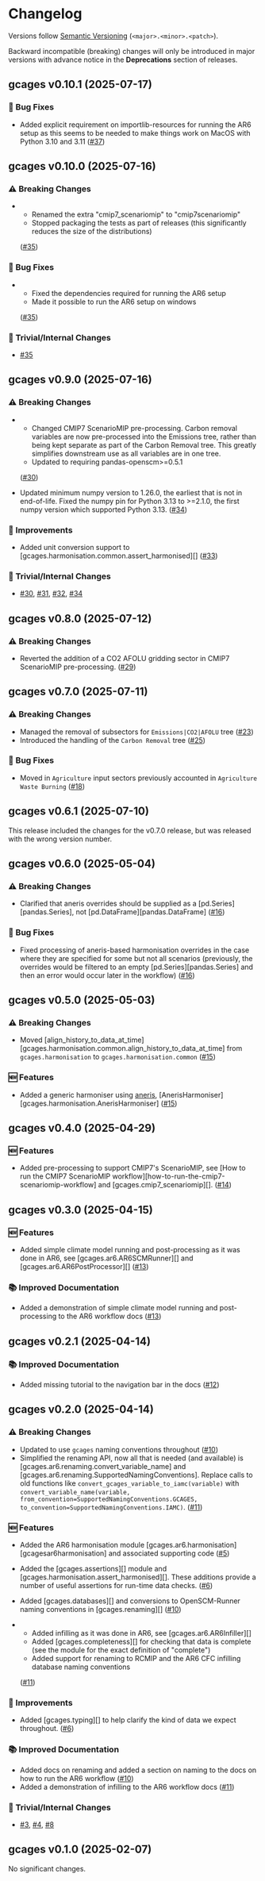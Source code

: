 # Changelog

Versions follow [Semantic Versioning](https://semver.org/) (`<major>.<minor>.<patch>`).

Backward incompatible (breaking) changes will only be introduced in major versions
with advance notice in the **Deprecations** section of releases.

<!--
You should *NOT* be adding new changelog entries to this file,
this file is managed by towncrier.
See `changelog/README.md`.

You *may* edit previous changelogs to fix problems like typo corrections or such.
To add a new changelog entry, please see
`changelog/README.md`
and https://pip.pypa.io/en/latest/development/contributing/#news-entries,
noting that we use the `changelog` directory instead of news,
markdown instead of restructured text and use slightly different categories
from the examples given in that link.
-->

<!-- towncrier release notes start -->

## gcages v0.10.1 (2025-07-17)

### 🐛 Bug Fixes

- Added explicit requirement on importlib-resources for running the AR6 setup as this seems to be needed to make things work on MacOS with Python 3.10 and 3.11 ([#37](https://github.com/openscm/gcages/pull/37))


## gcages v0.10.0 (2025-07-16)

### ⚠️ Breaking Changes

- - Renamed the extra "cmip7_scenariomip" to "cmip7scenariomip"
  - Stopped packaging the tests as part of releases (this significantly reduces the size of the distributions)

  ([#35](https://github.com/openscm/gcages/pull/35))

### 🐛 Bug Fixes

- - Fixed the dependencies required for running the AR6 setup
  - Made it possible to run the AR6 setup on windows

  ([#35](https://github.com/openscm/gcages/pull/35))

### 🔧 Trivial/Internal Changes

- [#35](https://github.com/openscm/gcages/pull/35)


## gcages v0.9.0 (2025-07-16)

### ⚠️ Breaking Changes

- - Changed CMIP7 ScenarioMIP pre-processing. Carbon removal variables are now pre-processed into the Emissions tree, rather than being kept separate as part of the Carbon Removal tree. This greatly simplifies downstream use as all variables are in one tree.
  - Updated to requiring pandas-openscm>=0.5.1

  ([#30](https://github.com/openscm/gcages/pull/30))
- Updated minimum numpy version to 1.26.0, the earliest that is not in end-of-life. Fixed the numpy pin for Python 3.13 to >=2.1.0, the first numpy version which supported Python 3.13. ([#34](https://github.com/openscm/gcages/pull/34))

### 🎉 Improvements

- Added unit conversion support to [gcages.harmonisation.common.assert_harmonised][] ([#33](https://github.com/openscm/gcages/pull/33))

### 🔧 Trivial/Internal Changes

- [#30](https://github.com/openscm/gcages/pull/30), [#31](https://github.com/openscm/gcages/pull/31), [#32](https://github.com/openscm/gcages/pull/32), [#34](https://github.com/openscm/gcages/pull/34)


## gcages v0.8.0 (2025-07-12)

### ⚠️ Breaking Changes

- Reverted the addition of a CO2 AFOLU gridding sector in CMIP7 ScenarioMIP pre-processing. ([#29](https://github.com/openscm/gcages/pull/29))


## gcages v0.7.0 (2025-07-11)

### ⚠️ Breaking Changes

- Managed the removal of subsectors for `Emissions|CO2|AFOLU` tree ([#23](https://github.com/openscm/gcages/pull/23))
- Introduced the handling of the `Carbon Removal` tree ([#25](https://github.com/openscm/gcages/pull/25))

### 🐛 Bug Fixes

- Moved in `Agriculture` input sectors previously accounted in `Agriculture Waste Burning` ([#18](https://github.com/openscm/gcages/pull/18))


## gcages v0.6.1 (2025-07-10)

This release included the changes for the v0.7.0 release,
but was released with the wrong version number.


## gcages v0.6.0 (2025-05-04)

### ⚠️ Breaking Changes

- Clarified that aneris overrides should be supplied as a [pd.Series][pandas.Series], not [pd.DataFrame][pandas.DataFrame] ([#16](https://github.com/openscm/gcages/pull/16))

### 🐛 Bug Fixes

- Fixed processing of aneris-based harmonisation overrides in the case where they are specified for some but not all scenarios (previously, the overrides would be filtered to an empty [pd.Series][pandas.Series] and then an error would occur later in the workflow) ([#16](https://github.com/openscm/gcages/pull/16))


## gcages v0.5.0 (2025-05-03)

### ⚠️ Breaking Changes

- Moved [align_history_to_data_at_time][gcages.harmonisation.common.align_history_to_data_at_time] from `gcages.harmonisation` to `gcages.harmonisation.common` ([#15](https://github.com/openscm/gcages/pull/15))

### 🆕 Features

- Added a generic harmoniser using [aneris](https://aneris.readthedocs.io/), [AnerisHarmoniser][gcages.harmonisation.AnerisHarmoniser] ([#15](https://github.com/openscm/gcages/pull/15))


## gcages v0.4.0 (2025-04-29)

### 🆕 Features

- Added pre-processing to support CMIP7's ScenarioMIP, see [How to run the CMIP7 ScenarioMIP workflow][how-to-run-the-cmip7-scenariomip-workflow] and [gcages.cmip7_scenariomip][]. ([#14](https://github.com/openscm/gcages/pull/14))


## gcages v0.3.0 (2025-04-15)

### 🆕 Features

- Added simple climate model running and post-processing as it was done in AR6, see [gcages.ar6.AR6SCMRunner][] and [gcages.ar6.AR6PostProcessor][] ([#13](https://github.com/openscm/gcages/pull/13))

### 📚 Improved Documentation

- Added a demonstration of simple climate model running and post-processing to the AR6 workflow docs ([#13](https://github.com/openscm/gcages/pull/13))


## gcages v0.2.1 (2025-04-14)

### 📚 Improved Documentation

- Added missing tutorial to the navigation bar in the docs ([#12](https://github.com/openscm/gcages/pull/12))


## gcages v0.2.0 (2025-04-14)

### ⚠️ Breaking Changes

- Updated to use `gcages` naming conventions throughout ([#10](https://github.com/openscm/gcages/pull/10))
- Simplified the renaming API, now all that is needed (and available) is [gcages.ar6.renaming.convert_variable_name] and [gcages.ar6.renaming.SupportedNamingConventions].
  Replace calls to old functions like `convert_gcages_variable_to_iamc(variable)` with `convert_variable_name(variable, from_convention=SupportedNamingConventions.GCAGES, to_convention=SupportedNamingConventions.IAMC)`. ([#11](https://github.com/openscm/gcages/pull/11))

### 🆕 Features

- Added the AR6 harmonisation module [gcages.ar6.harmonisation][gcagesar6harmonisation] and associated supporting code ([#5](https://github.com/openscm/gcages/pull/5))
- Added the [gcages.assertions][] module and [gcages.harmonisation.assert_harmonised][]. These additions provide a number of useful assertions for run-time data checks. ([#6](https://github.com/openscm/gcages/pull/6))
- Added [gcages.databases][] and conversions to OpenSCM-Runner naming conventions in [gcages.renaming][] ([#10](https://github.com/openscm/gcages/pull/10))
- - Added infilling as it was done in AR6, see [gcages.ar6.AR6Infiller][]
  - Added [gcages.completeness][] for checking that data is complete (see the module for the exact definition of "complete")
  - Added support for renaming to RCMIP and the AR6 CFC infilling database naming conventions

  ([#11](https://github.com/openscm/gcages/pull/11))

### 🎉 Improvements

- Added [gcages.typing][] to help clarify the kind of data we expect throughout. ([#6](https://github.com/openscm/gcages/pull/6))

### 📚 Improved Documentation

- Added docs on renaming and added a section on naming to the docs on how to run the AR6 workflow ([#10](https://github.com/openscm/gcages/pull/10))
- Added a demonstration of infilling to the AR6 workflow docs ([#11](https://github.com/openscm/gcages/pull/11))

### 🔧 Trivial/Internal Changes

- [#3](https://github.com/openscm/gcages/pull/3), [#4](https://github.com/openscm/gcages/pull/4), [#8](https://github.com/openscm/gcages/pull/8)


## gcages v0.1.0 (2025-02-07)

No significant changes.
